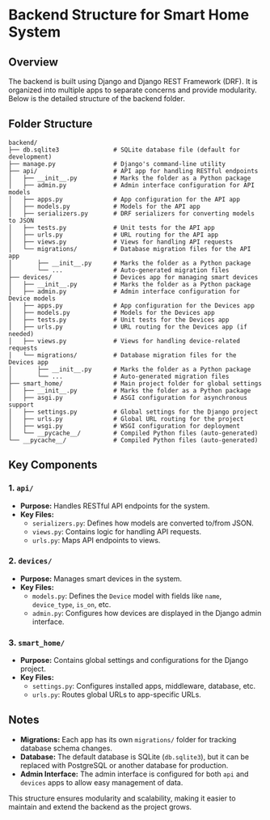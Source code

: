 # Backend Structure for Smart Home System

## Overview

The backend is built using Django and Django REST Framework (DRF). It is organized into multiple apps to separate concerns and provide modularity. Below is the detailed structure of the backend folder.

## Folder Structure

```
backend/
├── db.sqlite3               # SQLite database file (default for development)
├── manage.py                # Django's command-line utility
├── api/                     # API app for handling RESTful endpoints
│   ├── __init__.py          # Marks the folder as a Python package
│   ├── admin.py             # Admin interface configuration for API models
│   ├── apps.py              # App configuration for the API app
│   ├── models.py            # Models for the API app
│   ├── serializers.py       # DRF serializers for converting models to JSON
│   ├── tests.py             # Unit tests for the API app
│   ├── urls.py              # URL routing for the API app
│   ├── views.py             # Views for handling API requests
│   └── migrations/          # Database migration files for the API app
│       ├── __init__.py      # Marks the folder as a Python package
│       └── ...              # Auto-generated migration files
├── devices/                 # Devices app for managing smart devices
│   ├── __init__.py          # Marks the folder as a Python package
│   ├── admin.py             # Admin interface configuration for Device models
│   ├── apps.py              # App configuration for the Devices app
│   ├── models.py            # Models for the Devices app
│   ├── tests.py             # Unit tests for the Devices app
│   ├── urls.py              # URL routing for the Devices app (if needed)
│   ├── views.py             # Views for handling device-related requests
│   └── migrations/          # Database migration files for the Devices app
│       ├── __init__.py      # Marks the folder as a Python package
│       └── ...              # Auto-generated migration files
├── smart_home/              # Main project folder for global settings
│   ├── __init__.py          # Marks the folder as a Python package
│   ├── asgi.py              # ASGI configuration for asynchronous support
│   ├── settings.py          # Global settings for the Django project
│   ├── urls.py              # Global URL routing for the project
│   ├── wsgi.py              # WSGI configuration for deployment
│   └── __pycache__/         # Compiled Python files (auto-generated)
└── __pycache__/             # Compiled Python files (auto-generated)
```

## Key Components

### 1. **`api/`**

- **Purpose:** Handles RESTful API endpoints for the system.
- **Key Files:**
  - `serializers.py`: Defines how models are converted to/from JSON.
  - `views.py`: Contains logic for handling API requests.
  - `urls.py`: Maps API endpoints to views.

### 2. **`devices/`**

- **Purpose:** Manages smart devices in the system.
- **Key Files:**
  - `models.py`: Defines the `Device` model with fields like `name`, `device_type`, `is_on`, etc.
  - `admin.py`: Configures how devices are displayed in the Django admin interface.

### 3. **`smart_home/`**

- **Purpose:** Contains global settings and configurations for the Django project.
- **Key Files:**
  - `settings.py`: Configures installed apps, middleware, database, etc.
  - `urls.py`: Routes global URLs to app-specific URLs.

## Notes

- **Migrations:** Each app has its own `migrations/` folder for tracking database schema changes.
- **Database:** The default database is SQLite (`db.sqlite3`), but it can be replaced with PostgreSQL or another database for production.
- **Admin Interface:** The admin interface is configured for both `api` and `devices` apps to allow easy management of data.

This structure ensures modularity and scalability, making it easier to maintain and extend the backend as the project grows.
